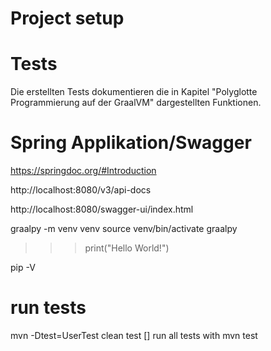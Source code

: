 # Project setup


# Tests
Die erstellten Tests dokumentieren die in Kapitel "Polyglotte Programmierung auf der GraalVM" dargestellten Funktionen.

# Spring Applikation/Swagger
https://springdoc.org/#Introduction

http://localhost:8080/v3/api-docs

http://localhost:8080/swagger-ui/index.html




graalpy -m venv venv
source venv/bin/activate
graalpy
>>> print("Hello World!")

pip -V


# run tests
mvn -Dtest=UserTest clean test
[] run all tests with mvn test